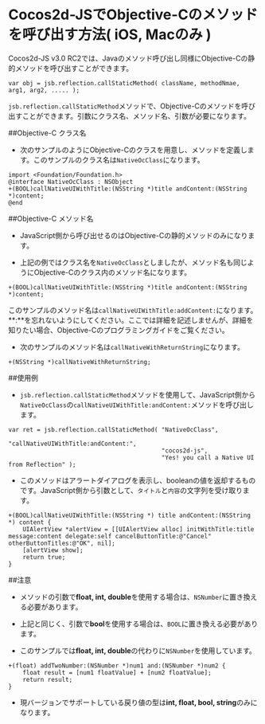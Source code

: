 Cocos2d-JSでObjective-Cのメソッドを呼び出す方法( iOS, Macのみ )
=======

Cocos2d-JS v3.0 RC2では、Javaのメソッド呼び出し同様にObjective-Cの静的メソッドを呼び出すことができます。

```
var obj = jsb.reflection.callStaticMethod( className, methodNmae, arg1, arg2, ..... );
```

`jsb.reflection.callStaticMethod`メソッドで、Objective-Cのメソッドを呼び出すことができます。引数にクラス名、メソッド名、引数が必要になります。

##Objective-C クラス名

- 次のサンプルのようにObjective-Cのクラスを用意し、メソッドを定義します。このサンプルのクラス名は`NativeOcClass`になります。

```
import <Foundation/Foundation.h>
@interface NativeOcClass : NSObject
+(BOOL)callNativeUIWithTitle:(NSString *)title andContent:(NSString *)content;
@end
```

##Objective-C メソッド名

- JavaScript側から呼び出せるのはObjective-Cの静的メソッドのみになります。

- 上記の例ではクラス名を`NativeOcClass`としましたが、メソッド名も同じようにObjective-Cのクラス内のメソッド名になります。

```
+(BOOL)callNativeUIWithTitle:(NSString *)title andContent:(NSString *)content;
```

このサンプルのメソッド名は`callNativeUIWithTitle:addContent:`になります。  
**:**を忘れないようにしてください。ここでは詳細を記述しませんが、詳細を知りたい場合、Objective-Cのプログラミングガイドをご覧ください。

- 次のサンプルのメソッド名は`callNativeWithReturnString`になります。

```
+(NSString *)callNativeWithReturnString;
```

##使用例

- `jsb.reflection.callStaticMethod`メソッドを使用して、JavaScript側から`NativeOcClass`の`callNativeUIWithTitle:andContent:`メソッドを呼び出します。

```
var ret = jsb.reflection.callStaticMethod( "NativeOcClass", 
										   "callNativeUIWithTitle:andContent:",
										   "cocos2d-js",
										   "Yes! you call a Native UI from Reflection" );
```

- このメソッドはアラートダイアログを表示し、booleanの値を返却するものです。JavaScript側から引数として、`タイトル`と`内容`の文字列を受け取ります。

```
+(BOOL)callNativeUIWithTitle:(NSString *) title andContent:(NSString *) content {
	UIAlertView *alertView = [[UIAlertView alloc] initWithTitle:title message:content delegate:self cancelButtonTitle:@"Cancel" otherButtonTitles:@"OK", nil];
	[alertView show];
	return true;
}
```

##注意

- メソッドの引数で**float, int, double**を使用する場合は、`NSNumber`に置き換える必要があります。

- 上記と同じく、引数で**bool**を使用する場合は、`BOOL`に置き換える必要があります。

- このサンプルでは**float, int, double**の代わりに`NSNumber`を使用しています。

```
+(float) addTwoNumber:(NSNumber *)num1 and:(NSNumber *)num2 {
	float result = [num1 floatValue] + [num2 floatValue];
	return result;
}
```

- 現バージョンでサポートしている戻り値の型は**int, float, bool, string**のみになります。
